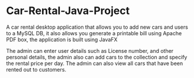 # Car-Rental-Java-Project
A car rental desktop application that allows you to add new cars and users to a MySQL DB, it also allows you generate a printable bill
using Apache PDF box, the application is built using JavaFX

The admin can enter user details such as License number, and other personal details, the admin also can add cars to the collection and specify the rental price per day. The admin can also view all cars that have been rented out to customers.
